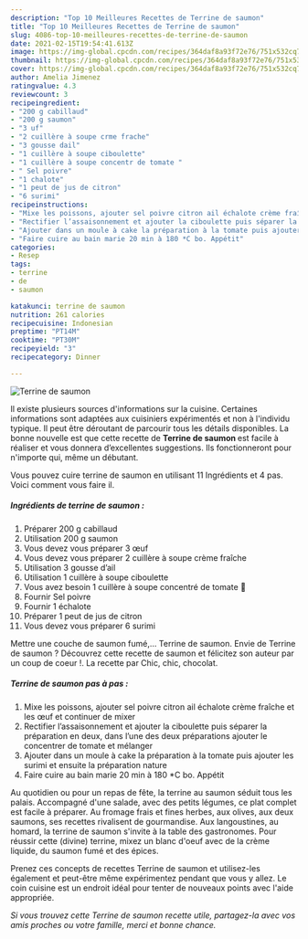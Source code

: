 ```yaml
---
description: "Top 10 Meilleures Recettes de Terrine de saumon"
title: "Top 10 Meilleures Recettes de Terrine de saumon"
slug: 4086-top-10-meilleures-recettes-de-terrine-de-saumon
date: 2021-02-15T19:54:41.613Z
image: https://img-global.cpcdn.com/recipes/364daf8a93f72e76/751x532cq70/terrine-de-saumon-photo-principale-de-la-recette.jpg
thumbnail: https://img-global.cpcdn.com/recipes/364daf8a93f72e76/751x532cq70/terrine-de-saumon-photo-principale-de-la-recette.jpg
cover: https://img-global.cpcdn.com/recipes/364daf8a93f72e76/751x532cq70/terrine-de-saumon-photo-principale-de-la-recette.jpg
author: Amelia Jimenez
ratingvalue: 4.3
reviewcount: 3
recipeingredient:
- "200 g cabillaud"
- "200 g saumon"
- "3 uf"
- "2 cuillère à soupe crme frache"
- "3 gousse dail"
- "1 cuillère à soupe ciboulette"
- "1 cuillère à soupe concentr de tomate "
- " Sel poivre"
- "1 chalote"
- "1 peut de jus de citron"
- "6 surimi"
recipeinstructions:
- "Mixe les poissons, ajouter sel poivre citron ail échalote crème fraîche et les œuf et continuer de mixer"
- "Rectifier l’assaisonnement et ajouter la ciboulette puis séparer la préparation en deux, dans l’une des deux préparations ajouter le concentrer de tomate et mélanger"
- "Ajouter dans un moule à cake la préparation à la tomate puis ajouter les surimi et ensuite la préparation nature"
- "Faire cuire au bain marie 20 min à 180 *C bo. Appétit"
categories:
- Resep
tags:
- terrine
- de
- saumon

katakunci: terrine de saumon 
nutrition: 261 calories
recipecuisine: Indonesian
preptime: "PT14M"
cooktime: "PT30M"
recipeyield: "3"
recipecategory: Dinner

---
```



![Terrine de saumon](https://img-global.cpcdn.com/recipes/364daf8a93f72e76/751x532cq70/terrine-de-saumon-photo-principale-de-la-recette.jpg)

Il existe plusieurs sources d'informations sur la cuisine. Certaines informations sont adaptées aux cuisiniers expérimentés et non à l'individu typique. Il peut être déroutant de parcourir tous les détails disponibles. La bonne nouvelle est que cette recette de <strong> Terrine de saumon </strong> est facile à réaliser et vous donnera d’excellentes suggestions. Ils fonctionneront pour n'importe qui, même un débutant.

<!--inarticleads1-->

Vous pouvez cuire terrine de saumon en utilisant 11 Ingrédients et 4 pas. Voici comment vous faire il.

##### Ingrédients de terrine de saumon :

1. Préparer 200 g cabillaud
1. Utilisation 200 g saumon
1. Vous devez vous préparer 3 œuf
1. Vous devez vous préparer 2 cuillère à soupe crème fraîche
1. Utilisation 3 gousse d’ail
1. Utilisation 1 cuillère à soupe ciboulette
1. Vous avez besoin 1 cuillère à soupe concentré de tomate 🍅
1. Fournir  Sel poivre
1. Fournir 1 échalote
1. Préparer 1 peut de jus de citron
1. Vous devez vous préparer 6 surimi


Mettre une couche de saumon fumé,… Terrine de saumon. Envie de Terrine de saumon ? Découvrez cette recette de saumon et félicitez son auteur par un coup de coeur !. La recette par Chic, chic, chocolat. 

<!--inarticleads2-->

##### Terrine de saumon pas à pas :

1. Mixe les poissons, ajouter sel poivre citron ail échalote crème fraîche et les œuf et continuer de mixer
1. Rectifier l’assaisonnement et ajouter la ciboulette puis séparer la préparation en deux, dans l’une des deux préparations ajouter le concentrer de tomate et mélanger
1. Ajouter dans un moule à cake la préparation à la tomate puis ajouter les surimi et ensuite la préparation nature
1. Faire cuire au bain marie 20 min à 180 *C bo. Appétit


Au quotidien ou pour un repas de fête, la terrine au saumon séduit tous les palais. Accompagné d&#39;une salade, avec des petits légumes, ce plat complet est facile à préparer. Au fromage frais et fines herbes, aux olives, aux deux saumons, ses recettes rivalisent de gourmandise. Aux langoustines, au homard, la terrine de saumon s&#39;invite à la table des gastronomes. Pour réussir cette (divine) terrine, mixez un blanc d&#39;oeuf avec de la crème liquide, du saumon fumé et des épices. 

<!--inarticleads1-->

<p>
Prenez ces concepts de recettes Terrine de saumon et utilisez-les également et peut-être même expérimentez pendant que vous y allez. Le coin cuisine est un endroit idéal pour tenter de nouveaux points avec l'aide appropriée.
</p>

<p>
<i>Si vous trouvez cette Terrine de saumon recette utile, partagez-la avec vos amis proches ou votre famille, merci et bonne chance.</i>
</p>
